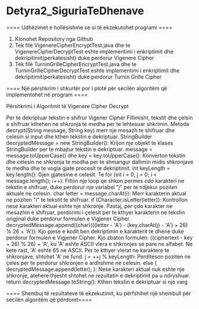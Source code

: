 # Detyra2_SiguriaTeDhenave

==== Udhëzimet e hollësishme se si të ekzekutohet programi ====

1. Klonohet Repository nga Github
2. Tek file VigenereCipherEncryptTest.java dhe te VigenereCipherDecryptTest eshte implementimi i enkriptimit dhe dekripitimit(perkatesisht) duke perdorur Vigenere Cipher 
3. Tek file TurninGrilleCipherEncryptTest.java dhe te TurninGrilleCipherDecryptTest eshte implementimi i enkriptimit dhe dekripitimit(perkatesisht) duke perdorur Turnin Grille Cipher 

==== Një përshkrim i shkurtër por i plotë për secilën algoritëm që implementohet në program ====

Përshkrimi i Algoritmit të Vigenere Cipher Decrypt
 
  Per te dekriptuar tekstin e shifrur Vigener Cipher Fillimisht, tekstit dhe çelsin e shifruar kthehen ne shkronja te medha per te lehtesuar shkrimin.
Metoda decrypt(String message, String key) merr nje mesazh te shifruar dhe celesin si input dhe kthen tekstin e dekriptuar.
StringBuilder decryptedMessage = new StringBuilder(): Krijon nje objekt te klases StringBuilder per te mbajtur tekstin e dekriptuar.
message = message.toUpperCase() dhe key = key.toUpperCase(): Konverton tekstin dhe celesin ne shkronja te medha per te shmangur dallimin midis shkronjave te medha dhe te vogla gjate procesit te dekriptimit.
int keyLength = key.length(): Gjen gjatesine e celesit.
 Te for (int i = 0, j = 0; i < message.length(); i++): Fillon nje loop qe shkon permes cdo karakteri ne tekstin e shifruar, duke perdorur nje variabel "j" per te ndjekur poziten aktuale ne celesin.
char letter = message.charAt(i): Merr karakterin aktual ne poziten "i" te tekstit te shifruar.
if (Character.isLetter(letter)): Kontrollon nese karakteri aktual eshte nje shkronje.
Pastaj, per çdo karakter ne mesazhin e shifruar, perdorimi i çelesit per te kthyer karakterin ne tekstin origjinal duke perdorur formulen e Vigjener Cipher.
decryptedMessage.append((char)(((letter - 'A') - (key.charAt(j) - 'A') + 26) % 26 + 'A')): Kjo pjese e kodit ben dekriptimin e karakterit te dhene duke perdorur formulen e Vigjener Cipher. Kjo zbaton formulen: ((ciphertext - key + 26) % 26) + 'A', ku 'A' eshte ASCII vlera e shkronjes se pare ne alfabet. Ne kete rast, 'A' eshte 65 ne ASCII. Per te kthyer vlerat ne karaktere te shkronjave, shtohet 'A' ne fund.
j = ++j % keyLength: Perditeson poziten ne çeles per te perdorur shkronjen e ardhshme ne celesin.
else { decryptedMessage.append(letter); }: Nese karakteri aktual nuk eshte nje shkronje, atehere thjesht shtohet ne rezultatin e dekriptimit pa u ndryshuar.
return decryptedMessage.toString(): Kthen tekstin e dekriptuar si nje varg







==== Shembuj të rezultateve të ekzekutimit, ku përfshihet një shembull për secilën algoritëm që përdoret====
